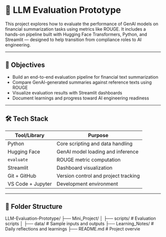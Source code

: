 # 🧠 LLM Evaluation Prototype

This project explores how to evaluate the performance of GenAI models on financial summarization tasks using metrics like ROUGE. It includes a hands-on pipeline built with Hugging Face Transformers, Python, and Streamlit — designed to help transition from compliance roles to AI engineering.

---

## 📌 Objectives

- Build an end-to-end evaluation pipeline for financial text summarization
- Compare GenAI-generated summaries against reference texts using ROUGE
- Visualize evaluation results with Streamlit dashboards
- Document learnings and progress toward AI engineering readiness

---

## 🛠️ Tech Stack

| Tool/Library       | Purpose                              |
|--------------------|--------------------------------------|
| Python             | Core scripting and data handling     |
| Hugging Face       | GenAI model loading and inference    |
| `evaluate`         | ROUGE metric computation             |
| Streamlit          | Dashboard visualization              |
| Git + GitHub       | Version control and project tracking |
| VS Code + Jupyter  | Development environment              |

---

## 📂 Folder Structure
LLM-Evaluation-Prototype/ ├── Mini_Project/ │   ├── scripts/              # Evaluation scripts │   ├── data/                 # Sample inputs and outputs ├── Learning_Notes/          # Daily reflections and learnings ├── README.md                # Project overvie
